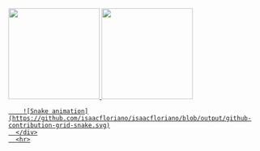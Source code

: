 
<div>
  <a href="https://github.com/isaacfloriano">
    <img height="180em" src="https://github-readme-stats.vercel.app/api?username=isaacfloriano&show_icons=true&theme=dark&include_all_commits=true&count_private=true"/>
    <img height="180em" src="https://github-readme-stats.vercel.app/api/top-langs/?username=isaacfloriano&layout=compact&langs_count=16&theme=dark"/>
    <div>

        ![Snake animation](https://github.com/isaacfloriano/isaacfloriano/blob/output/github-contribution-grid-snake.svg)
      </div>
      <hr>
